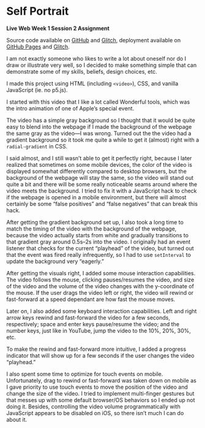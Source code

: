 # Self Portrait

**Live Web Week 1 Session 2 Assignment**

Source code available on [GitHub](https://github.com/zhumingcheng697/Live-Web/tree/main/self-portrait) and [Glitch](https://glitch.com/edit/#!/mccoy-zhu-self-portrait), deployment available on [GitHub Pages](https://zhumingcheng697.github.io/Live-Web/self-portrait) and [Glitch](https://mccoy-zhu-self-portrait.glitch.me/).

I am not exactly someone who likes to write a lot about oneself nor do I draw or illustrate very well, so I decided to make something simple that can demonstrate some of my skills, beliefs, design choices, etc.

I made this project using HTML (including `<video>`), CSS, and vanilla JavaScript (ie. no p5.js).

I started with this video that I like a lot called Wonderful tools, which was the intro animation of one of Apple’s special event.

The video has a simple gray background so I thought that it would be quite easy to blend into the webpage if I made the background of the webpage the same gray as the video—I was wrong. Turned out the the video had a gradient background so it took me quite a while to get it (almost) right with a `radial-gradient` in CSS.

I said almost, and I still wasn’t able to get it perfectly right, because I later realized that sometimes on some mobile devices, the color of the video is displayed somewhat differently compared to desktop browsers, but the background of the webpage will stay the same, so the video will stand out quite a bit and there will be some really noticeable seams around where the video meets the background. I tried to fix it with a JavaScript hack to check if the webpage is opened in a mobile environment, but there will almost certainly be some “false positives” and “false negatives” that can break this hack.

After getting the gradient background set up, I also took a long time to match the timing of the video with the background of the webpage, because the video actually starts from white and gradually transitions to that gradient gray around 0.5s–2s into the video. I originally had an event listener that checks for the current “playhead” of the video, but turned out that the event was fired really infrequently, so I had to use `setInterval` to update the background very “eagerly.”

After getting the visuals right, I added some mouse interaction capabilities. The video follows the mouse, clicking pauses/resumes the video, and size of the video and the volume of the video changes with the y-coordinate of the mouse. If the user drags the video left or right, the video will rewind or fast-forward at a speed dependant are how fast the mouse moves.

Later on, I also added some keyboard interaction capabilities. Left and right arrow keys rewind and fast-forward the video for a few seconds, respectively; space and enter keys pause/resume the video; and the number keys, just like in YouTube, jump the video to the 10%, 20%, 30%, etc.

To make the rewind and fast-forward more intuitive, I added a progress indicator that will show up for a few seconds if the user changes the video “playhead.”

I also spent some time to optimize for touch events on mobile. Unfortunately, drag to rewind or fast-forward was taken down on mobile as I gave priority to use touch events to move the position of the video and change the size of the video. I tried to implement multi-finger gestures but that messes up with some default browser/OS behaviors so I ended up not doing it. Besides, controlling the video volume programmatically with JavaScript appears to be disabled on iOS, so there isn’t much I can do about it.
